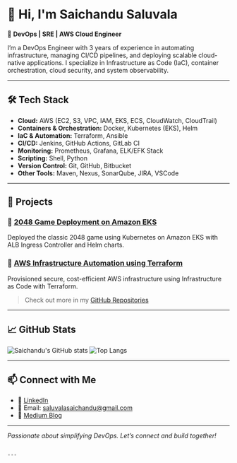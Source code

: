 
# 👋 Hi, I'm Saichandu Saluvala

🚀 **DevOps | SRE | AWS Cloud Engineer**

I’m a DevOps Engineer with 3 years of experience in automating infrastructure, managing CI/CD pipelines, and deploying scalable cloud-native applications. I specialize in Infrastructure as Code (IaC), container orchestration, cloud security, and system observability.

---

## 🛠️ Tech Stack

- **Cloud:** AWS (EC2, S3, VPC, IAM, EKS, ECS, CloudWatch, CloudTrail)
- **Containers & Orchestration:** Docker, Kubernetes (EKS), Helm
- **IaC & Automation:** Terraform, Ansible
- **CI/CD:** Jenkins, GitHub Actions, GitLab CI
- **Monitoring:** Prometheus, Grafana, ELK/EFK Stack
- **Scripting:** Shell, Python
- **Version Control:** Git, GitHub, Bitbucket
- **Other Tools:** Maven, Nexus, SonarQube, JIRA, VSCode

---

## 📘 Projects

### 🔹 [2048 Game Deployment on Amazon EKS](https://medium.com/@saluvalasaichand/eks-deployment-2048-game-with-ingress-alb-c4e7c46d61f6)
Deployed the classic 2048 game using Kubernetes on Amazon EKS with ALB Ingress Controller and Helm charts.

### 🔹 [AWS Infrastructure Automation using Terraform](https://medium.com/@saluvalasaichand/create-infrastructure-in-aws-using-terraform-d90805fbebc6)
Provisioned secure, cost-efficient AWS infrastructure using Infrastructure as Code with Terraform.

> Check out more in my [GitHub Repositories](https://github.com/saluvalasaichand)

---

## 📈 GitHub Stats

![Saichandu's GitHub stats](https://github-readme-stats.vercel.app/api?username=saluvalasaichand&show_icons=true&theme=radical)
![Top Langs](https://github-readme-stats.vercel.app/api/top-langs/?username=saluvalasaichand&layout=compact&theme=radical)

---

## 📫 Connect with Me

- 🔗 [LinkedIn](https://www.linkedin.com/in/saluvala-saichandu-s-6aa2b6358/)
- 📧 Email: saluvalasaichandu@gmail.com
- 📝 [Medium Blog](https://medium.com/@saluvalasaichand)

---

*Passionate about simplifying DevOps. Let’s connect and build together!*
```

---
